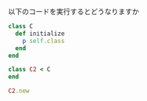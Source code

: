 以下のコードを実行するとどうなりますか

```ruby
class C
  def initialize
    p self.class
  end
end

class C2 < C
end

C2.new
```
